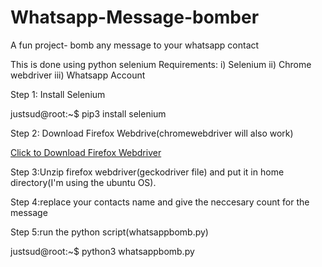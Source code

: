 # Whatsapp-Message-bomber
A fun project- bomb any message to your whatsapp contact

This is done using python selenium
Requirements:
  i) Selenium
  ii) Chrome webdriver
  iii) Whatsapp Account

Step 1: Install Selenium

justsud@root:~$ pip3 install selenium

Step 2: Download Firefox Webdrive(chromewebdriver will also work)

[Click to Download Firefox Webdriver](https://github.com/mozilla/geckodriver/releases/tag/v0.26.0)

Step 3:Unzip firefox webdriver(geckodriver file) and put it in home directory(I'm using the ubuntu OS).

Step 4:replace your contacts name and give the neccesary count for the message

Step 5:run the python script(whatsappbomb.py)

justsud@root:~$ python3 whatsappbomb.py


